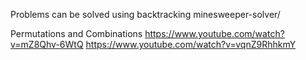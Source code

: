 Problems can be solved using backtracking 
minesweeper-solver/

Permutations and Combinations
https://www.youtube.com/watch?v=mZ8Qhv-6WtQ
https://www.youtube.com/watch?v=vqnZ9RhhkmY
